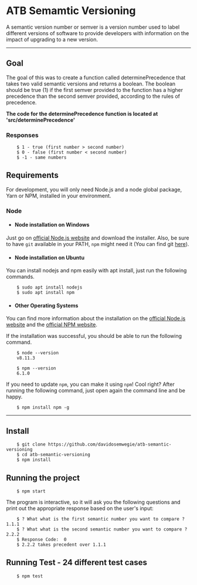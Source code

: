 # ATB Semamtic Versioning
	
A semantic version number or semver is a version number used to label different versions of software to provide developers with information on the impact of upgrading to a new version.

---

## Goal
The goal of this was to create a function called determinePrecedence that takes two valid semantic versions and returns a boolean. The boolean should be true (1) if the first semver provided to the function has a higher precedence than the second semver provided, according to the rules of precedence. 

**The code for the determinePrecedence function is located at 'src/determinePrecedence'**

### Responses
        $ 1 - true (first number > second number)
        $ 0 - false (first number < second number)
        $ -1 - same numbers

## Requirements

For development, you will only need Node.js and a node global package, Yarn or NPM, installed in your environment.
### Node
- #### Node installation on Windows

 Just go on [official Node.js website](https://nodejs.org/) and download the installer.
Also, be sure to have `git` available in your PATH, `npm` might need it (You can find git [here](https://git-scm.com/)).

- #### Node installation on Ubuntu

You can install nodejs and npm easily with apt install, just run the following commands.

        $ sudo apt install nodejs
        $ sudo apt install npm

- #### Other Operating Systems
 You can find more information about the installation on the [official Node.js website](https://nodejs.org/) and the [official NPM website](https://npmjs.org/).

If the installation was successful, you should be able to run the following command.

        $ node --version
        v8.11.3

        $ npm --version
        6.1.0

If you need to update `npm`, you can make it using `npm`! Cool right? After running the following command, just open again the command line and be happy.

        $ npm install npm -g

---

## Install

        $ git clone https://github.com/davidosemwegie/atb-semantic-versioning
        $ cd atb-semantic-versioning
        $ npm install


## Running the project

        $ npm start

The program is interactive, so it will ask you the following questions and print out the appropriate response based on the user's input: 

        $ ? What what is the first semantic number you want to compare ? 1.1.1
        $ ? What what is the second semantic number you want to compare ? 2.2.2
        $ Response Code:  0
        $ 2.2.2 takes precedent over 1.1.1

## Running Test - 24 different test cases

        $ npm test